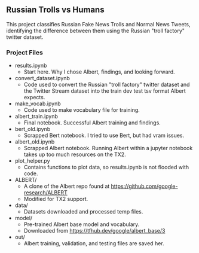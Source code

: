 ## Russian Trolls vs Humans

This project classifies Russian Fake News Trolls and Normal News Tweets, identifying the difference between them using the Russian "troll factory" twitter dataset.

### Project Files

- results.ipynb
    + Start here.  Why I chose Albert, findings, and looking forward.
- convert_dataset.ipynb
    + Code used to convert the Russian "troll factory" twitter dataset and the Twitter Stream dataset into the train dev test tsv format Albert expects.
- make_vocab.ipynb
    + Code used to make vocabulary file for training.
- albert_train.ipynb
    + Final notebook.  Successful Albert training and findings.
- bert_old.ipynb
    + Scrapped Bert notebook.  I tried to use Bert, but had vram issues.
- albert_old.ipynb
    + Scrapped Albert notebook.  Running Albert within a jupyter notebook takes up too much resources on the TX2.
- plot_helper.py
    + Contains functions to plot data, so results.ipynb is not flooded with code.
- ALBERT/
    + A clone of the Albert repo found at https://github.com/google-research/ALBERT
    + Modified for TX2 support.
- data/
    + Datasets downloaded and processed temp files.
- model/
    + Pre-trained Albert base model and vocabulary.
    + Downloaded from https://tfhub.dev/google/albert_base/3
- out/
    + Albert training, validation, and testing files are saved her.